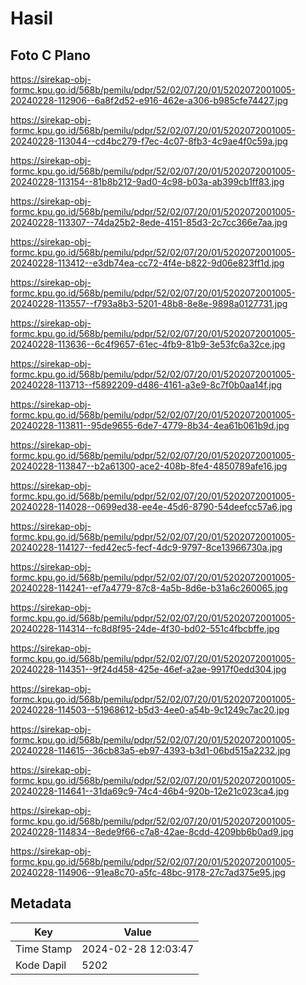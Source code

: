 # Hasil

## Foto C Plano

https://sirekap-obj-formc.kpu.go.id/568b/pemilu/pdpr/52/02/07/20/01/5202072001005-20240228-112906--6a8f2d52-e916-462e-a306-b985cfe74427.jpg

https://sirekap-obj-formc.kpu.go.id/568b/pemilu/pdpr/52/02/07/20/01/5202072001005-20240228-113044--cd4bc279-f7ec-4c07-8fb3-4c9ae4f0c59a.jpg

https://sirekap-obj-formc.kpu.go.id/568b/pemilu/pdpr/52/02/07/20/01/5202072001005-20240228-113154--81b8b212-9ad0-4c98-b03a-ab399cb1ff83.jpg

https://sirekap-obj-formc.kpu.go.id/568b/pemilu/pdpr/52/02/07/20/01/5202072001005-20240228-113307--74da25b2-8ede-4151-85d3-2c7cc366e7aa.jpg

https://sirekap-obj-formc.kpu.go.id/568b/pemilu/pdpr/52/02/07/20/01/5202072001005-20240228-113412--e3db74ea-cc72-4f4e-b822-9d06e823ff1d.jpg

https://sirekap-obj-formc.kpu.go.id/568b/pemilu/pdpr/52/02/07/20/01/5202072001005-20240228-113557--f793a8b3-5201-48b8-8e8e-9898a0127731.jpg

https://sirekap-obj-formc.kpu.go.id/568b/pemilu/pdpr/52/02/07/20/01/5202072001005-20240228-113636--6c4f9657-61ec-4fb9-81b9-3e53fc6a32ce.jpg

https://sirekap-obj-formc.kpu.go.id/568b/pemilu/pdpr/52/02/07/20/01/5202072001005-20240228-113713--f5892209-d486-4161-a3e9-8c7f0b0aa14f.jpg

https://sirekap-obj-formc.kpu.go.id/568b/pemilu/pdpr/52/02/07/20/01/5202072001005-20240228-113811--95de9655-6de7-4779-8b34-4ea61b061b9d.jpg

https://sirekap-obj-formc.kpu.go.id/568b/pemilu/pdpr/52/02/07/20/01/5202072001005-20240228-113847--b2a61300-ace2-408b-8fe4-4850789afe16.jpg

https://sirekap-obj-formc.kpu.go.id/568b/pemilu/pdpr/52/02/07/20/01/5202072001005-20240228-114028--0699ed38-ee4e-45d6-8790-54deefcc57a6.jpg

https://sirekap-obj-formc.kpu.go.id/568b/pemilu/pdpr/52/02/07/20/01/5202072001005-20240228-114127--fed42ec5-fecf-4dc9-9797-8ce13966730a.jpg

https://sirekap-obj-formc.kpu.go.id/568b/pemilu/pdpr/52/02/07/20/01/5202072001005-20240228-114241--ef7a4779-87c8-4a5b-8d6e-b31a6c260065.jpg

https://sirekap-obj-formc.kpu.go.id/568b/pemilu/pdpr/52/02/07/20/01/5202072001005-20240228-114314--fc8d8f95-24de-4f30-bd02-551c4fbcbffe.jpg

https://sirekap-obj-formc.kpu.go.id/568b/pemilu/pdpr/52/02/07/20/01/5202072001005-20240228-114351--9f24d458-425e-46ef-a2ae-9917f0edd304.jpg

https://sirekap-obj-formc.kpu.go.id/568b/pemilu/pdpr/52/02/07/20/01/5202072001005-20240228-114503--51968612-b5d3-4ee0-a54b-9c1249c7ac20.jpg

https://sirekap-obj-formc.kpu.go.id/568b/pemilu/pdpr/52/02/07/20/01/5202072001005-20240228-114615--36cb83a5-eb97-4393-b3d1-06bd515a2232.jpg

https://sirekap-obj-formc.kpu.go.id/568b/pemilu/pdpr/52/02/07/20/01/5202072001005-20240228-114641--31da69c9-74c4-46b4-920b-12e21c023ca4.jpg

https://sirekap-obj-formc.kpu.go.id/568b/pemilu/pdpr/52/02/07/20/01/5202072001005-20240228-114834--8ede9f66-c7a8-42ae-8cdd-4209bb6b0ad9.jpg

https://sirekap-obj-formc.kpu.go.id/568b/pemilu/pdpr/52/02/07/20/01/5202072001005-20240228-114906--91ea8c70-a5fc-48bc-9178-27c7ad375e95.jpg


## Metadata

| Key        | Value               |
| ---------- | ------------------- |
| Time Stamp | 2024-02-28 12:03:47 |
| Kode Dapil | 5202                |



